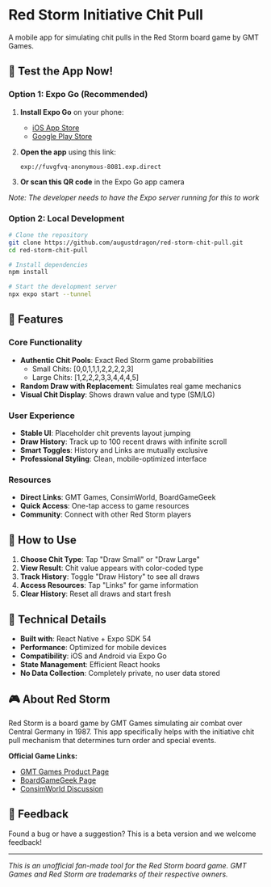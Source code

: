 # Red Storm Initiative Chit Pull

A mobile app for simulating chit pulls in the Red Storm board game by GMT Games.

## 📱 Test the App Now!

### Option 1: Expo Go (Recommended)
1. **Install Expo Go** on your phone:
   - [iOS App Store](https://apps.apple.com/app/expo-go/id982107779)
   - [Google Play Store](https://play.google.com/store/apps/details?id=host.exp.exponent)

2. **Open the app** using this link:
   ```
   exp://fuvgfvq-anonymous-8081.exp.direct
   ```
   
3. **Or scan this QR code** in the Expo Go app camera

*Note: The developer needs to have the Expo server running for this to work*

### Option 2: Local Development
```bash
# Clone the repository
git clone https://github.com/augustdragon/red-storm-chit-pull.git
cd red-storm-chit-pull

# Install dependencies
npm install

# Start the development server
npx expo start --tunnel
```

## 🎲 Features

### Core Functionality
- **Authentic Chit Pools**: Exact Red Storm game probabilities
  - Small Chits: [0,0,1,1,1,2,2,2,2,3]
  - Large Chits: [1,2,2,2,3,3,4,4,4,5]
- **Random Draw with Replacement**: Simulates real game mechanics
- **Visual Chit Display**: Shows drawn value and type (SM/LG)

### User Experience
- **Stable UI**: Placeholder chit prevents layout jumping
- **Draw History**: Track up to 100 recent draws with infinite scroll
- **Smart Toggles**: History and Links are mutually exclusive
- **Professional Styling**: Clean, mobile-optimized interface

### Resources
- **Direct Links**: GMT Games, ConsimWorld, BoardGameGeek
- **Quick Access**: One-tap access to game resources
- **Community**: Connect with other Red Storm players

## 🎯 How to Use

1. **Choose Chit Type**: Tap "Draw Small" or "Draw Large"
2. **View Result**: Chit value appears with color-coded type
3. **Track History**: Toggle "Draw History" to see all draws
4. **Access Resources**: Tap "Links" for game information
5. **Clear History**: Reset all draws and start fresh

## 🔧 Technical Details

- **Built with**: React Native + Expo SDK 54
- **Performance**: Optimized for mobile devices
- **Compatibility**: iOS and Android via Expo Go
- **State Management**: Efficient React hooks
- **No Data Collection**: Completely private, no user data stored

## 🎮 About Red Storm

Red Storm is a board game by GMT Games simulating air combat over Central Germany in 1987. This app specifically helps with the initiative chit pull mechanism that determines turn order and special events.

**Official Game Links:**
- [GMT Games Product Page](https://www.gmtgames.com/p-1059-red-storm-2nd-printing.aspx)
- [BoardGameGeek Page](https://boardgamegeek.com/boardgame/213497/red-storm-the-air-war-over-central-germany-1987)
- [ConsimWorld Discussion](https://talk.consimworld.com/WebX/.1ddc7afe/1)

## 📝 Feedback

Found a bug or have a suggestion? This is a beta version and we welcome feedback!

---

*This is an unofficial fan-made tool for the Red Storm board game. GMT Games and Red Storm are trademarks of their respective owners.*